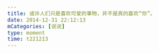 ```yaml
---
title: 或许人们只是喜欢可爱的事物，并不是真的喜欢“你”。
date: 2014-12-31 22:12:13
mCategories: [说说]
type: moment
time: t221213
---
```


